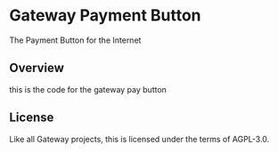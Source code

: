 # Gateway Payment Button

The Payment Button for the Internet

## Overview

this is the code for the gateway pay button

## License

Like all Gateway projects, this is licensed under the terms of AGPL-3.0.
